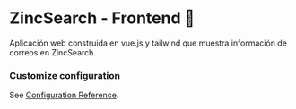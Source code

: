 # ZincSearch - Frontend :incoming_envelope:

Aplicación web construida en vue.js y tailwind que muestra información de correos en ZincSearch. 

### Customize configuration
See [Configuration Reference](https://cli.vuejs.org/config/).
